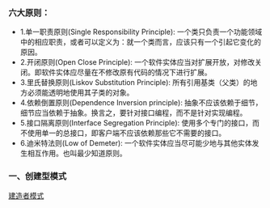 

### 六大原则：

- 1.单一职责原则(Single Responsibility Principle): 一个类只负责一个功能领域中的相应职责，或者可以定义为：就一个类而言，应该只有一个引起它变化的原因。
- 2.开闭原则(Open Close Principle): 一个软件实体应当对扩展开放，对修改关闭。即软件实体应尽量在不修改原有代码的情况下进行扩展。
- 3.里氏替换原则(Liskov Substitution Principle): 所有引用基类（父类）的地方必须能透明地使用其子类的对象。
- 4.依赖倒置原则(Dependence Inversion principle): 抽象不应该依赖于细节，细节应当依赖于抽象。换言之，要针对接口编程，而不是针对实现编程。
- 5.接口隔离原则(Interface Segregation Principle): 使用多个专门的接口，而不使用单一的总接口，即客户端不应该依赖那些它不需要的接口。
- 6.迪米特法则(Low of Demeter): 一个软件实体应当尽可能少地与其他实体发生相互作用。也叫最少知道原则。

### 一、创建型模式

[建造者模式](002_建造者模式.md)

